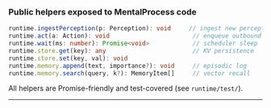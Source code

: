 ### Public helpers exposed to MentalProcess code

```ts
runtime.ingestPerception(p: Perception): void     // ingest new perception
runtime.act(a: Action): void                       // enqueue outbound action
runtime.wait(ms: number): Promise<void>            // scheduler sleep
runtime.store.get(key): any                        // KV persistence
runtime.store.set(key, val): void
runtime.memory.append(text, importance?): void     // episodic log
runtime.memory.search(query, k?): MemoryItem[]     // vector recall
```

All helpers are Promise-friendly and test-covered (see `runtime/test/`).

---
